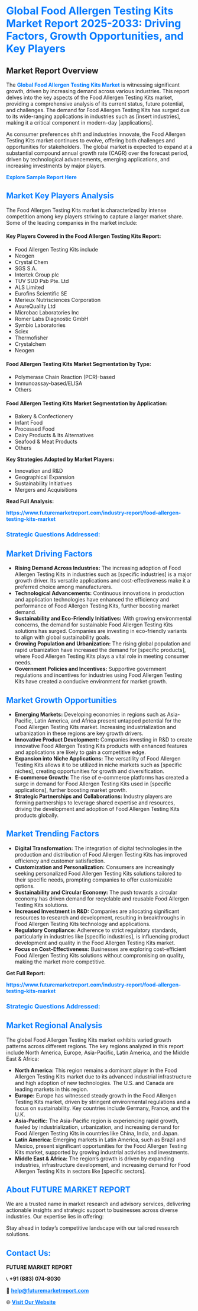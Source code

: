 <h1 style="color: #007BFF;">Global Food Allergen Testing Kits Market Report 2025-2033: Driving Factors, Growth Opportunities, and Key Players</h1>

<section id="overview">
<h2>Market Report Overview</h2>
<p>The <a href="https://www.futuremarketreport.com/industry-report/food-allergen-testing-kits-market" style="color: #007BFF; text-decoration: none;"><strong>Global Food Allergen Testing Kits Market</strong></a> is witnessing significant growth, driven by increasing demand across various industries. This report delves into the key aspects of the Food Allergen Testing Kits market, providing a comprehensive analysis of its current status, future potential, and challenges. The demand for Food Allergen Testing Kits has surged due to its wide-ranging applications in industries such as [insert industries], making it a critical component in modern-day [applications].</p>
<p>As consumer preferences shift and industries innovate, the Food Allergen Testing Kits market continues to evolve, offering both challenges and opportunities for stakeholders. The global market is expected to expand at a substantial compound annual growth rate (CAGR) over the forecast period, driven by technological advancements, emerging applications, and increasing investments by major players.</p>
</section>

<section id="overview">
<p><a href="https://www.futuremarketreport.com/request-sample/reportId=101463" style="color: #007BFF; text-decoration: none;"><strong>Explore Sample Report Here</strong></a></p>
</section>

<section id="key-players">
<h2 style="color: #007BFF;">Market Key Players Analysis</h2>
<p>The Food Allergen Testing Kits market is characterized by intense competition among key players striving to capture a larger market share. Some of the leading companies in the market include:</p>
<h4>Key Players Covered in the Food Allergen Testing Kits Report:</h4>
<ul><li>Food Allergen Testing Kits include</li><li>Neogen</li><li>Crystal Chem</li><li>SGS S.A.</li><li>Intertek Group plc</li><li>TUV SUD Psb Pte. Ltd</li><li>ALS Limited</li><li>Eurofins Scientific SE</li><li>Merieux Nutrisciences Corporation</li><li>AsureQuality Ltd</li><li>Microbac Laboratories Inc</li><li>Romer Labs Diagnostic GmbH</li><li>Symbio Laboratories</li><li>Sciex</li><li>Thermofisher</li><li>Crystalchem</li><li>Neogen</li></ul>
<h4>Food Allergen Testing Kits Market Segmentation by Type:</h4>
<ul><li>Polymerase Chain Reaction (PCR)-based</li><li>Immunoassay-based/ELISA</li><li>Others</li></ul>

<h4>Food Allergen Testing Kits Market Segmentation by Application:</h4>
<ul><li>Bakery &amp; Confectionery</li><li>Infant Food</li><li>Processed Food</li><li>Dairy Products &amp; Its Alternatives</li><li>Seafood &amp; Meat Products</li><li>Others</li></ul>
<p><strong>Key Strategies Adopted by Market Players:</strong></p>
<ul>
<li>Innovation and R&D</li>
<li>Geographical Expansion</li>
<li>Sustainability Initiatives</li>
<li>Mergers and Acquisitions</li>
</ul>
</section>

<section>
<p><strong>Read Full Analysis: </strong></p><a href="https://www.futuremarketreport.com/industry-report/food-allergen-testing-kits-market" style="color: #007BFF; text-decoration: none;"><strong>https://www.futuremarketreport.com/industry-report/food-allergen-testing-kits-market</strong></a>
<h3 style="color: #007BFF;">Strategic Questions Addressed:</h3>
</section>

<section id="driving-factors">
<h2 style="color: #007BFF;">Market Driving Factors</h2>
<ul>
<li><strong>Rising Demand Across Industries:</strong> The increasing adoption of Food Allergen Testing Kits in industries such as [specific industries] is a major growth driver. Its versatile applications and cost-effectiveness make it a preferred choice among manufacturers.</li>
<li><strong>Technological Advancements:</strong> Continuous innovations in production and application technologies have enhanced the efficiency and performance of Food Allergen Testing Kits, further boosting market demand.</li>
<li><strong>Sustainability and Eco-Friendly Initiatives:</strong> With growing environmental concerns, the demand for sustainable Food Allergen Testing Kits solutions has surged. Companies are investing in eco-friendly variants to align with global sustainability goals.</li>
<li><strong>Growing Population and Urbanization:</strong> The rising global population and rapid urbanization have increased the demand for [specific products], where Food Allergen Testing Kits plays a vital role in meeting consumer needs.</li>
<li><strong>Government Policies and Incentives:</strong> Supportive government regulations and incentives for industries using Food Allergen Testing Kits have created a conducive environment for market growth.</li>
</ul>
</section>

<section id="growth-opportunities">
<h2 style="color: #007BFF;">Market Growth Opportunities</h2>
<ul>
<li><strong>Emerging Markets:</strong> Developing economies in regions such as Asia-Pacific, Latin America, and Africa present untapped potential for the Food Allergen Testing Kits market. Increasing industrialization and urbanization in these regions are key growth drivers.</li>
<li><strong>Innovative Product Development:</strong> Companies investing in R&D to create innovative Food Allergen Testing Kits products with enhanced features and applications are likely to gain a competitive edge.</li>
<li><strong>Expansion into Niche Applications:</strong> The versatility of Food Allergen Testing Kits allows it to be utilized in niche markets such as [specific niches], creating opportunities for growth and diversification.</li>
<li><strong>E-commerce Growth:</strong> The rise of e-commerce platforms has created a surge in demand for Food Allergen Testing Kits used in [specific applications], further boosting market growth.</li>
<li><strong>Strategic Partnerships and Collaborations:</strong> Industry players are forming partnerships to leverage shared expertise and resources, driving the development and adoption of Food Allergen Testing Kits products globally.</li>
</ul>
</section>

<section id="trending-factors">
<h2 style="color: #007BFF;">Market Trending Factors</h2>
<ul>
<li><strong>Digital Transformation:</strong> The integration of digital technologies in the production and distribution of Food Allergen Testing Kits has improved efficiency and customer satisfaction.</li>
<li><strong>Customization and Personalization:</strong> Consumers are increasingly seeking personalized Food Allergen Testing Kits solutions tailored to their specific needs, prompting companies to offer customizable options.</li>
<li><strong>Sustainability and Circular Economy:</strong> The push towards a circular economy has driven demand for recyclable and reusable Food Allergen Testing Kits solutions.</li>
<li><strong>Increased Investment in R&D:</strong> Companies are allocating significant resources to research and development, resulting in breakthroughs in Food Allergen Testing Kits technology and applications.</li>
<li><strong>Regulatory Compliance:</strong> Adherence to strict regulatory standards, particularly in industries like [specific industries], is influencing product development and quality in the Food Allergen Testing Kits market.</li>
<li><strong>Focus on Cost-Effectiveness:</strong> Businesses are exploring cost-efficient Food Allergen Testing Kits solutions without compromising on quality, making the market more competitive.</li>
</ul>
</section>

<section>
<p><strong>Get Full Report: </strong></p><a href="https://www.futuremarketreport.com/industry-report/food-allergen-testing-kits-market" style="color: #007BFF; text-decoration: none;"><strong>https://www.futuremarketreport.com/industry-report/food-allergen-testing-kits-market</strong></a>
<h3 style="color: #007BFF;">Strategic Questions Addressed:</h3>
</section>


<section id="regional-analysis">
<h2 style="color: #007BFF;">Market Regional Analysis</h2>
<p>The global Food Allergen Testing Kits market exhibits varied growth patterns across different regions. The key regions analyzed in this report include North America, Europe, Asia-Pacific, Latin America, and the Middle East & Africa:</p>
<ul>
<li><strong>North America:</strong> This region remains a dominant player in the Food Allergen Testing Kits market due to its advanced industrial infrastructure and high adoption of new technologies. The U.S. and Canada are leading markets in this region.</li>
<li><strong>Europe:</strong> Europe has witnessed steady growth in the Food Allergen Testing Kits market, driven by stringent environmental regulations and a focus on sustainability. Key countries include Germany, France, and the U.K.</li>
<li><strong>Asia-Pacific:</strong> The Asia-Pacific region is experiencing rapid growth, fueled by industrialization, urbanization, and increasing demand for Food Allergen Testing Kits in countries like China, India, and Japan.</li>
<li><strong>Latin America:</strong> Emerging markets in Latin America, such as Brazil and Mexico, present significant opportunities for the Food Allergen Testing Kits market, supported by growing industrial activities and investments.</li>
<li><strong>Middle East & Africa:</strong> The region’s growth is driven by expanding industries, infrastructure development, and increasing demand for Food Allergen Testing Kits in sectors like [specific sectors].</li>
</ul>
</section>

<footer>
<h2 style="color: #007BFF;">About FUTURE MARKET REPORT</h2>
<p>We are a trusted name in market research and advisory services, delivering actionable insights and strategic support to businesses across diverse industries. Our expertise lies in offering:</p>

<p>Stay ahead in today’s competitive landscape with our tailored research solutions.</p>

<h2 style="color: #007BFF;">Contact Us:</h2>
<p><strong>FUTURE MARKET REPORT</strong></p>
<p>📞 <strong>+91 (883) 074-8030</strong></p>
<p>📧 <strong><a href="mailto:help@futuremarketreport.com" style="color: #007BFF;">help@futuremarketreport.com</a></strong></p>
<p>🌐 <strong><a href="https://www.futuremarketreport.com/" style="color: #007BFF;">Visit Our Website</a></strong></p>
</footer>
